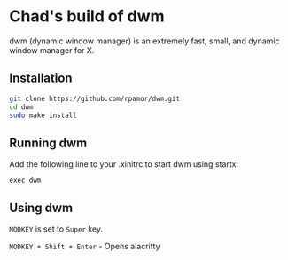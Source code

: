 # Chad's build of dwm

dwm (dynamic window manager) is an extremely fast, small, and dynamic window manager for X.

## Installation

```sh 
git clone https://github.com/rpamor/dwm.git
cd dwm
sudo make install
```

## Running dwm

Add the following line to your .xinitrc to start dwm using startx:

    exec dwm

## Using dwm

`MODKEY` is set to `Super` key.

`MODKEY + Shift + Enter` - Opens alacritty
